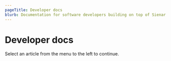 ```yaml
---
pageTitle: Developer docs
blurb: Documentation for software developers building on top of Sienar
---
```


# Developer docs

Select an article from the menu to the left to continue.